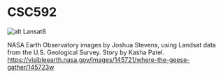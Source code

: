 # CSC592

![alt Lansat8](https://eoimages.gsfc.nasa.gov/images/imagerecords/145000/145721/dewey_oli_2019257_mosaic.jpg)

NASA Earth Observatory images by Joshua Stevens, using Landsat data from the U.S. Geological Survey. Story by Kasha Patel.
https://visibleearth.nasa.gov/images/145721/where-the-geese-gather/145723w
